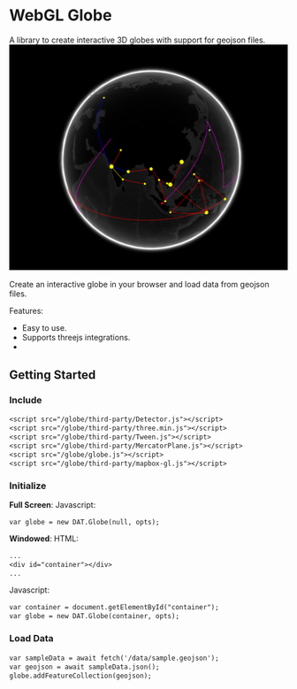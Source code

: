 # WebGL Globe

A library to create interactive 3D globes with support for geojson files.
![Screenshot](/assets/screenshot_01.png)

Create an interactive globe in your browser and load data from geojson files.  

Features:
- Easy to use.
- Supports threejs integrations.
- 

## Getting Started

### Include
```
<script src="/globe/third-party/Detector.js"></script>
<script src="/globe/third-party/three.min.js"></script>
<script src="/globe/third-party/Tween.js"></script>
<script src="/globe/third-party/MercatorPlane.js"></script>
<script src="/globe/globe.js"></script>
<script src="/globe/third-party/mapbox-gl.js"></script>
```

### Initialize
**Full Screen**:
Javascript:
```
var globe = new DAT.Globe(null, opts);
```

**Windowed**:
HTML:
```
...
<div id="container"></div>
...
```
Javascript:
```
var container = document.getElementById("container");
var globe = new DAT.Globe(container, opts);
```

### Load Data
```
var sampleData = await fetch('/data/sample.geojson');
var geojson = await sampleData.json();
globe.addFeatureCollection(geojson);
```

